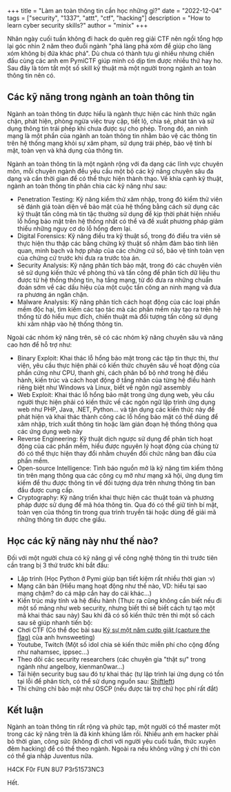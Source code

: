 +++
title = "Làm an toàn thông tin cần học những gì?"
date = "2022-12-04"
tags = ["security", "1337", "attt", "ctf", "hacking"]
description = "How to learn cyber security skills?"
author = "minix"
+++

Nhân ngày cuối tuần không đi hack do quên reg giải CTF nên ngồi tổng hợp lại góc nhìn 2 năm theo đuổi ngành "phá làng phá xóm để giúp cho làng xóm không bị đứa khác phá". Dù chưa có thành tựu gì nhiều nhưng chiến đấu cùng các anh em PymiCTF giúp mình có dịp tìm được nhiều thứ hay ho. Sau đây là tóm tắt một số skill kỹ thuật mà một người trong ngành an toàn thông tin nên có.

## Các kỹ năng trong ngành an toàn thông tin

Ngành an toàn thông tin được hiểu là ngành thực hiện các hình thức ngăn chặn, phát hiện, phòng ngừa việc truy cập, tiết lộ, chia sẻ, phát tán và sử dụng thông tin trái phép khi chưa được sự cho phép. Trong đó, an ninh mạng là một phần của ngành an toàn thông tin nhằm bảo vệ các thông tin trên hệ thống mạng khỏi sự xâm phạm, sử dụng trái phép, bảo vệ tính bí mật, toàn vẹn và khả dụng của thông tin.

Ngành an toàn thông tin là một ngành rộng với đa dạng các lĩnh vực chuyên môn, mỗi chuyên ngành đều yêu cầu một bộ các kỹ năng chuyên sâu đa dạng và cần thời gian để có thể thực hiện thành thạo. Về khía cạnh kỹ thuật, ngành an toàn thông tin phân chia các kỹ năng như sau:

- Penetration Testing: Kỹ năng kiểm thử xâm nhập, trong đó kiểm thử viên sẽ đánh giá toàn diện về bảo mật của hệ thống bằng cách sử dụng các kỹ thuật tấn công mà tin tặc thường sử dụng để kịp thời phát hiện nhiều lỗ hổng bảo mật trên hệ thống nhất có thể và đề xuất phương pháp giảm thiểu những nguy cơ do lỗ hổng đem lại.
- Digital Forensics: Kỹ năng điều tra kỹ thuật số, trong đó điều tra viên sẽ thực hiện thu thập các bằng chứng kỹ thuật số nhằm đảm bảo tính liên quan, minh bạch và hợp pháp của các chứng cứ số, bảo vệ tính toàn vẹn của chứng cứ trước khi đưa ra trước tòa án.
- Security Analysis: Kỹ năng phân tích bảo mật, trong đó các chuyên viên sẽ sử dụng kiến thức về phòng thủ và tấn công để phân tích dữ liệu thu được từ hệ thống thông tin, hạ tầng mạng, từ đó đưa ra những chuẩn đoán sớm về các dấu hiệu của một cuộc tấn công an ninh mạng và đưa ra phương án ngăn chặn.
- Malware Analysis: Kỹ năng phân tích cách hoạt động của các loại phần mềm độc hại, tìm kiếm các tạo tác mà các phần mềm này tạo ra trên hệ thống từ đó hiểu mục đích, chiến thuật mà đối tượng tấn công sử dụng khi xâm nhập vào hệ thống thông tin.

Ngoài các nhóm kỹ năng trên, sẽ có các nhóm kỹ năng chuyên sâu và nâng cao hơn để hỗ trợ như:

- Binary Exploit: Khai thác lỗ hổng bảo mật trong các tập tin thực thi, thư viện, yêu cầu thực hiện phải có kiến thức chuyên sâu về hoạt động của phần cứng như CPU, thanh ghi, cách phân bổ bộ nhớ trong hệ điều hành, kiến trúc và cách hoạt động ở tầng nhân của từng hệ điều hành riêng biệt như Windows và Linux, biết về ngôn ngữ assembly
- Web Exploit: Khai thác lỗ hổng bảo mật trong ứng dụng web, yêu cầu người thực hiện phải có kiến thức về các ngôn ngữ lập trình ứng dụng web như PHP, Java, .NET, Python... và tận dụng các kiến thức này để phát hiện và khai thác thành công các lỗ hổng bảo mật có thể dùng để xâm nhập, trích xuất thông tin hoặc làm gián đoạn hệ thống thông qua các ứng dụng web này
- Reverse Engineering: Kỹ thuật dịch ngược sử dụng để phân tích hoạt động của các phần mềm, hiểu được nguyên lý hoạt động của chúng từ đó có thể thực hiện thay đổi nhằm chuyển đổi chức năng ban đầu của phần mềm.
- Open-source Intelligence: Tình báo nguồn mở là kỹ năng tìm kiếm thông tin trên mạng thông qua các công cụ mở như mạng xã hội, ứng dụng tìm kiếm để thu được thông tin về đối tượng dựa trên nhưng thông tin ban đầu được cung cấp.
- Cryptography: Kỹ năng triển khai thực hiện các thuật toán và phương pháp được sử dụng để mã hóa thông tin. Qua đó có thể giữ tính bí mật, toàn vẹn của thông tin trong qua trình truyền tải hoặc dùng để giải mã những thông tin được che giấu.

## Học các kỹ năng này như thế nào?

Đối với một người chưa có kỹ năng gì về công nghệ thông tin thì trước tiên cần trang bị 3 thứ trước khi bắt đầu:

- Lập trình (Học Python ở Pymi giúp bạn tiết kiệm rất nhiều thời gian :v)
- Mạng căn bản (Hiểu mạng hoạt động như thế nào, VD: hiểu tại sao mạng chậm? do cá mập cắn hay do cái khác...)
- Kiến trúc máy tính và hệ điều hành (Thực ra cũng không cần biết nếu đi một số mảng như web security, nhưng biết thì sẽ biết cách tự tạo một mã khai thác sau này)
Sau khi đã có số kiến thức trên thì một số cách sau sẽ giúp nhanh tiến bộ:
- Chơi CTF (Có thể đọc bài sau [Ký sự một năm cướp giật (capture the flag)](https://pp.pymi.vn/article/pymictf/) của anh hvnsweeting)
- Youtube, Twitch (Một số idol chia sẻ kiến thức miễn phí cho cộng đồng như nahamsec, ippsec...)
- Theo dõi các security researchers (các chuyên gia "thật sự" trong ngành như angelboy, kienman0war...)
- Tái hiện security bug sau đó tự khai thác (tự lập trình lại ứng dụng có tồn tại lỗi để phân tích, có thể sử dụng nguồn sau: [Shiftleft](https://www.shiftleft.io/community-and-training/vulnerability-fix-database/home/))
- Thi chứng chỉ bảo mật như OSCP (nếu được tài trợ chứ học phí rất đắt)

## Kết luận

Ngành an toàn thông tin rất rộng và phức tạp, một người có thể master một trong các kỹ năng trên là đã kinh khủng lắm rồi. Nhiều anh em hacker phải bỏ thời gian, công sức (không đi chơi với người yêu cuối tuần, thức xuyên đêm hacking) để có thể theo ngành. Ngoài ra nếu không vững ý chí thì còn có thể gia nhập Juventus nữa.

H4CK F0r FUN 8U7 P3r51573NC3

Hết.